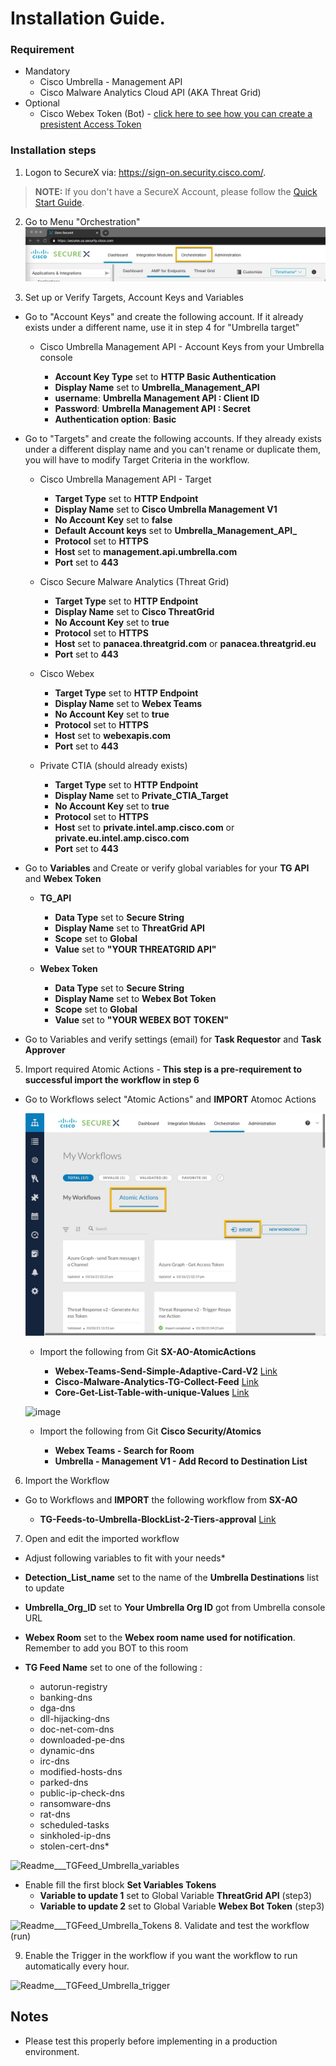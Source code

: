 # Installation Guide.

### Requirement

* Mandatory
  * Cisco Umbrella - Management API
  * Cisco Malware Analytics Cloud API (AKA Threat Grid)
* Optional
  * Cisco Webex Token (Bot) - [click here to see how you can create a presistent Access Token](https://github.com/iberlinson/SX-AO/blob/main/WebexAccessToken.md)
  
### Installation steps


1. Logon to SecureX via: https://sign-on.security.cisco.com/. 
> **NOTE:** If you don't have a SecureX Account, please follow the [Quick Start Guide](https://www.cisco.com/c/en/us/td/docs/security/secure-sign-on/sso-quick-start-guide/sso-qsg-welcome.html).
2. Go to Menu "Orchestration" 
  ![Install___SXO_Menu](/Images/Install___SXO_Menu.jpg)

3. Set up or Verify Targets, Account Keys and Variables

* Go to "Account Keys" and create the following account. If it already exists under a different name, use it in step 4 for "Umbrella target"

  * Cisco Umbrella Management API - Account Keys from your Umbrella console
  
    * **Account Key Type** set to **HTTP Basic Authentication**
    * **Display Name** set to **Umbrella_Management_API**
    * **username**: **Umbrella Management API : Client ID**
    * **Password**: **Umbrella Management API : Secret**
    * **Authentication option**: **Basic**
 
* Go to "Targets" and create the following accounts. If they already exists under a different display name and you can't rename or duplicate them, you will have to modify Target Criteria in the workflow.
  
  * Cisco Umbrella Management API - Target
    * **Target Type** set to **HTTP Endpoint**
    * **Display Name** set to **Cisco Umbrella Management V1**
    * **No Account Key** set to **false**
    * **Default Account keys** set to **Umbrella_Management_API_**
    * **Protocol** set to **HTTPS**
    * **Host** set to **management.api.umbrella.com**
    * **Port** set to **443**
  
  
  * Cisco Secure Malware Analytics (Threat Grid)
    * **Target Type** set to **HTTP Endpoint**
    * **Display Name** set to **Cisco ThreatGrid**
    * **No Account Key** set to **true**
    * **Protocol** set to **HTTPS**
    * **Host** set to **panacea.threatgrid.com** or **panacea.threatgrid.eu**
    * **Port** set to **443**
  
  * Cisco Webex
    * **Target Type** set to **HTTP Endpoint**
    * **Display Name** set to **Webex Teams**
    * **No Account Key** set to **true**
    * **Protocol** set to **HTTPS**
    * **Host** set to **webexapis.com**
    * **Port** set to **443**

  * Private CTIA (should already exists)
    * **Target Type** set to **HTTP Endpoint**
    * **Display Name** set to **Private_CTIA_Target**
    * **No Account Key** set to **true**
    * **Protocol** set to **HTTPS**
    * **Host** set to **private.intel.amp.cisco.com** or **private.eu.intel.amp.cisco.com**
    * **Port** set to **443**


* Go to **Variables** and Create or verify global variables for your **TG API** and **Webex Token**
  
  * **TG_API**
    * **Data Type** set to **Secure String**
    * **Display Name** set to **ThreatGrid API**
    * **Scope** set to **Global**
    * **Value** set to **"YOUR THREATGRID API"**
  
  * **Webex Token**
    * **Data Type** set to **Secure String**
    * **Display Name** set to **Webex Bot Token**
    * **Scope** set to **Global**
    * **Value** set to **"YOUR WEBEX BOT TOKEN"**
    
* Go to Variables and verify settings (email) for **Task Requestor** and **Task Approver**
  

5. Import required Atomic Actions - **This step is a pre-requirement to successful import the workflow in step 6**

* Go to Workflows select "Atomic Actions" and **IMPORT** Atomoc Actions


  ![Install___SXO_ImportAtomic](/Images/Install___SXO_ImportAtomic.jpg)
  
  * Import the following from Git **SX-AO-AtomicActions**
  
    * **Webex-Teams-Send-Simple-Adaptive-Card-V2** [Link](https://github.com/iberlinson/SX-AO/tree/main/Atomics/Webex-Teams-Send-Simple-Adaptive-Card-V2__definition_workflow_01MXL3QX1CI992DKEA4Anda0qAiNhyIdcCm)
    * **Cisco-Malware-Analytics-TG-Collect-Feed** [Link](https://github.com/iberlinson/SX-AO/tree/main/Atomics/Cisco-Malware-Analytics-TG-Collect-Feed__definition_workflow_01QFLDMMVX5L61VvlcUzlpg7Jp7vBMaDeFU)
    * **Core-Get-List-Table-with-unique-Values** [Link](https://github.com/iberlinson/SX-AO/tree/main/Atomics/Core-Get-List-Table-with-unique-Values__definition_workflow_01JQV4DC02D934XLB7J1u6CcmV9yNotBbE3)

  
  ![image](https://user-images.githubusercontent.com/41740851/111790249-4bb33200-88c2-11eb-981c-2ab6a4cc10b0.png)

  * Import the following from Git **Cisco Security/Atomics**
  
    * **Webex Teams - Search for Room**
    * **Umbrella - Management V1 - Add Record to Destination List**

6. Import the Workflow

* Go to Workflows and **IMPORT** the following workflow from **SX-AO**

  * **TG-Feeds-to-Umbrella-BlockList-2-Tiers-approval** [Link](https://github.com/iberlinson/SX-AO/tree/main/Workflows/TG-Feeds-to-Umbrella-BlockList-2-Tiers-approval__definition_workflow_01QFMWUZAEW9Z7O9qE3CoSTpLenZc3GTMb8)

7. Open and edit the imported workflow 

*  Adjust following variables to fit with your needs*
  
  * **Detection_List_name** set to the name of the **Umbrella Destinations** list to update
  * **Umbrella_Org_ID** set to **Your Umbrella Org ID** got from Umbrella console URL
  * **Webex Room** set to the **Webex room name used for notification**. Remember to add you BOT to this room
  * **TG Feed Name** set to one of the following :
    * autorun-registry
    * banking-dns
    * dga-dns
    * dll-hijacking-dns
    * doc-net-com-dns
    * downloaded-pe-dns
    * dynamic-dns
    * irc-dns
    * modified-hosts-dns
    * parked-dns
    * public-ip-check-dns
    * ransomware-dns
    * rat-dns
    * scheduled-tasks
    * sinkholed-ip-dns
    * stolen-cert-dns*
    
![Readme___TGFeed_Umbrella_variables]()
    
* Enable fill the first block **Set Variables Tokens**
  * **Variable to update 1** set to Global Variable **ThreatGrid API** (step3)
  * **Variable to update 2** set to Global Variable **Webex Bot Token** (step3)
  
![Readme___TGFeed_Umbrella_Tokens]()
8. Validate and test the workflow (run)

9. Enable the Trigger in the workflow if you want the workflow to run automatically every hour.

![Readme___TGFeed_Umbrella_trigger]()

## Notes
* Please test this properly before implementing in a production environment. 
  
